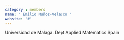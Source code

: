 ```yaml
---
category : members
name: " Emilio Muñoz-Velasco " 
website: '#'
---
```

Universidad de Malaga. Dept Applied Matematics
Spain

